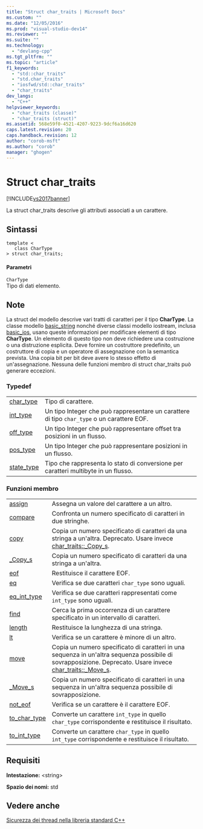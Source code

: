 ```yaml
---
title: "Struct char_traits | Microsoft Docs"
ms.custom: ""
ms.date: "12/05/2016"
ms.prod: "visual-studio-dev14"
ms.reviewer: ""
ms.suite: ""
ms.technology: 
  - "devlang-cpp"
ms.tgt_pltfrm: ""
ms.topic: "article"
f1_keywords: 
  - "std::char_traits"
  - "std.char_traits"
  - "iosfwd/std::char_traits"
  - "char_traits"
dev_langs: 
  - "C++"
helpviewer_keywords: 
  - "char_traits (classe)"
  - "char_traits (struct)"
ms.assetid: 568e59f0-4521-4207-9223-9dcf6a16d620
caps.latest.revision: 20
caps.handback.revision: 12
author: "corob-msft"
ms.author: "corob"
manager: "ghogen"
---
```

# Struct char_traits
[!INCLUDE[vs2017banner](../assembler/inline/includes/vs2017banner.md)]

La struct char\_traits descrive gli attributi associati a un carattere.  
  
## Sintassi  
  
```  
template <  
   class CharType  
> struct char_traits;  
```  
  
#### Parametri  
 `CharType`  
 Tipo di dati elemento.  
  
## Note  
 La struct del modello descrive vari tratti di caratteri per il tipo **CharType**.  La classe modello [basic\_string](../standard-library/basic-string-class.md) nonché diverse classi modello iostream, inclusa [basic\_ios](../standard-library/basic-ios-class.md), usano queste informazioni per modificare elementi di tipo **CharType**.  Un elemento di questo tipo non deve richiedere una costruzione o una distruzione esplicita.  Deve fornire un costruttore predefinito, un costruttore di copia e un operatore di assegnazione con la semantica prevista.  Una copia bit per bit deve avere lo stesso effetto di un'assegnazione.  Nessuna delle funzioni membro di struct char\_traits può generare eccezioni.  
  
### Typedef  
  
|||  
|-|-|  
|[char\_type](../Topic/char_traits::char_type.md)|Tipo di carattere.|  
|[int\_type](../Topic/char_traits::int_type.md)|Un tipo Integer che può rappresentare un carattere di tipo `char_type` o un carattere EOF.|  
|[off\_type](../Topic/char_traits::off_type.md)|Un tipo Integer che può rappresentare offset tra posizioni in un flusso.|  
|[pos\_type](../Topic/char_traits::pos_type.md)|Un tipo Integer che può rappresentare posizioni in un flusso.|  
|[state\_type](../Topic/char_traits::state_type.md)|Tipo che rappresenta lo stato di conversione per caratteri multibyte in un flusso.|  
  
### Funzioni membro  
  
|||  
|-|-|  
|[assign](../Topic/char_traits::assign.md)|Assegna un valore del carattere a un altro.|  
|[compare](../Topic/char_traits::compare.md)|Confronta un numero specificato di caratteri in due stringhe.|  
|[copy](../Topic/char_traits::copy.md)|Copia un numero specificato di caratteri da una stringa a un'altra.  Deprecato.  Usare invece [char\_traits::\_Copy\_s](../Topic/char_traits::_Copy_s.md).|  
|[\_Copy\_s](../Topic/char_traits::_Copy_s.md)|Copia un numero specificato di caratteri da una stringa a un'altra.|  
|[eof](../Topic/char_traits::eof.md)|Restituisce il carattere EOF.|  
|[eq](../Topic/char_traits::eq.md)|Verifica se due caratteri `char_type` sono uguali.|  
|[eq\_int\_type](../Topic/char_traits::eq_int_type.md)|Verifica se due caratteri rappresentati come `int_type` sono uguali.|  
|[find](../Topic/char_traits::find.md)|Cerca la prima occorrenza di un carattere specificato in un intervallo di caratteri.|  
|[length](../Topic/char_traits::length.md)|Restituisce la lunghezza di una stringa.|  
|[lt](../Topic/char_traits::lt.md)|Verifica se un carattere è minore di un altro.|  
|[move](../Topic/char_traits::move.md)|Copia un numero specificato di caratteri in una sequenza in un'altra sequenza possibile di sovrapposizione.  Deprecato.  Usare invece [char\_traits::\_Move\_s](../Topic/char_traits::_Move_s.md).|  
|[\_Move\_s](../Topic/char_traits::_Move_s.md)|Copia un numero specificato di caratteri in una sequenza in un'altra sequenza possibile di sovrapposizione.|  
|[not\_eof](../Topic/char_traits::not_eof.md)|Verifica se un carattere è il carattere EOF.|  
|[to\_char\_type](../Topic/char_traits::to_char_type.md)|Converte un carattere `int_type` in quello `char_type` corrispondente e restituisce il risultato.|  
|[to\_int\_type](../Topic/char_traits::to_int_type.md)|Converte un carattere `char_type` in quello `int_type` corrispondente e restituisce il risultato.|  
  
## Requisiti  
 **Intestazione:** \<string\>  
  
 **Spazio dei nomi:** std  
  
## Vedere anche  
 [Sicurezza dei thread nella libreria standard C\+\+](../standard-library/thread-safety-in-the-cpp-standard-library.md)